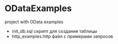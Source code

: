 # ODataExamples
project with OData examples

* init_db.sql скрипт для создания таблицы
* http_examples.http файл с примерами запросов


